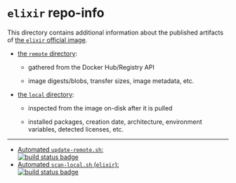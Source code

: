# `elixir` repo-info

This directory contains additional information about the published artifacts of [the `elixir` official image](https://hub.docker.com/_/elixir/).

-	[the `remote` directory](remote/):

	-	gathered from the Docker Hub/Registry API

	-	image digests/blobs, transfer sizes, image metadata, etc.

-	[the `local` directory](local/):

	-	inspected from the image on-disk after it is pulled

	-	installed packages, creation date, architecture, environment variables, detected licenses, etc.

---

-	[Automated `update-remote.sh`:  
	![build status badge](https://doi-janky.infosiftr.net/job/repo-info/job/remote/badge/icon)](https://doi-janky.infosiftr.net/job/repo-info/job/remote/)
-	[Automated `scan-local.sh` (`elixir`):  
	![build status badge](https://doi-janky.infosiftr.net/job/repo-info/job/local/job/elixir/badge/icon)](https://doi-janky.infosiftr.net/job/repo-info/job/local/job/elixir)
